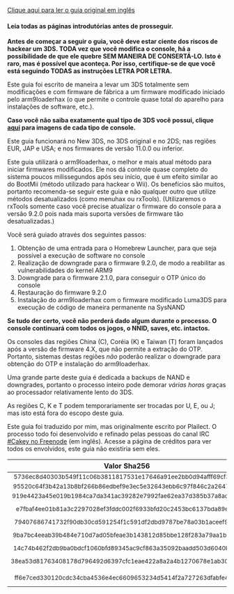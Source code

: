 [Clique aqui para ler o guia original em inglês](https://github.com/Plailect/Guide/wiki)

#### Leia todas as páginas introdutórias antes de prosseguir.

**Antes de começar a seguir o guia, você deve estar ciente dos riscos de hackear um 3DS. TODA vez que você modifica o console, há a possibilidade de que ele quebre SEM MANEIRA DE CONSERTÁ-LO. Isto é raro, mas é possível que aconteça. Por isso, certifique-se de que você está seguindo TODAS as instruções LETRA POR LETRA.**

Este guia foi escrito de maneira a levar um 3DS totalmente sem modificações e com firmware de fábrica a um firmware modificado iniciado pelo arm9loaderhax (o que permite o controle quase total do aparelho para instalações de software, etc.).

**Caso você não saiba exatamente qual tipo de 3DS você possui, clique [aqui](https://github.com/Haagenti/Guide-pt_BR/wiki/Informações-sobre-os-Aparelhos) para imagens de cada tipo de console.**

Este guia funcionará no New 3DS, no 3DS original e no 2DS; nas regiões EUR, JAP e USA; e nos firmwares de versão 11.0.0 ou inferior.

Este guia utilizará o arm9loaderhax, o melhor e mais atual método para iniciar firmwares modificados. Ele nos dá controle quase completo do sistema poucos milissegundos após seu início, que é um efeito similar ao do BootMii (método utilizado para hackear o Wii). Os benefícios são muitos, portanto recomenda-se seguir este guia e não qualquer outro que utilize métodos desatualizados (como menuhax ou rxTools). (Utilizaremos o rxTools somente caso você precise atualizar o firmware do console para a versão 9.2.0 pois nada mais suporta versões de firmware tão desatualizadas.)

Você será guiado através dos seguintes passos:  

1. Obtenção de uma entrada para o Homebrew Launcher, para que seja possível a execução de software no console
2. Realização de downgrade para o firmware 9.2.0, de modo a reabilitar as vulnerabilidades do kernel ARM9
3. Downgrade para o firmware 2.1.0, para conseguir o OTP único do console
4. Restauração do firmware 9.2.0
5. Instalação do arm9loaderhax com o firmware modificado Luma3DS para execução de código de maneira permanente na SysNAND


**Se tudo der certo, você não perderá dado algum durante o processo. O console continuará com todos os jogos, o NNID, saves, etc. intactos.**

Os consoles das regiões China (C), Coréia (K) e Taiwan (T) foram lançados após a versão de firmware 4.X, que não permite a extração do OTP. Portanto, sistemas destas regiões *não* poderão realizar o downgrade para obtenção do OTP e instalação do arm9loaderhax.

Uma grande parte deste guia é dedicada a backups de NAND e downgrades, portanto o processo inteiro pode demorar *várias horas* graças ao processador relativamente lento do 3DS.

As regiões C, K e T podem temporariamente ser trocadas por U, E, ou J; mas isto está fora do escopo deste guia.

Este guia foi traduzido por mim, mas originalmente escrito por Plailect. O processo todo foi desenvolvido e refinado pelas pessoas do canal IRC [#Cakey no Freenode](http://webchat.freenode.net/?channels=%23Cakey) (em inglês). Acesse a página de créditos para ver todos os envolvidos, este guia não existiria sem eles.

Valor Sha256 | Arquivo Zip
:---: | :---:
<sub>5736ec8d40303b549f11c06b3811817531e17646a91ee2bb0d94afff69cf3a4e</sub> | <sub>2.1.0E(Full).zip</sub>
<sub>95520c64f3b42a13b8bf266b86edbef9e3ec5e32643ebb6c97f846c2a2647980</sub> | <sub>2.1.0J(Full).zip</sub>
<sub>919e4423a45e019b1984ca7da341ac39282e7992fae62ea37d385b37a8ac621f</sub> | <sub>2.1.0U(Full).zip</sub>
<sub>e7fbaf4ee01b81a3c2297028ef3fddc002f6933bfd20c2453bc6137bda89e5fd</sub> | <sub>9.2.0-20E(Full)_n3DS.zip</sub>
<sub>79407686741732f90db30cd591254f1c591df2dbd9787be78a03b1aceef9f2fe</sub> | <sub>9.2.0-20E(Full).zip</sub>
<sub>9ba7bc4eeab39b484e710d7ad05bfeae3b143812d85bbe128f283a79aa1ba80b</sub> | <sub>9.2.0-20J(Full)_n3DS.zip</sub>
<sub>14c74b462f2db9ba0bdcf1060bfd89345ac9cf863a35092baadd503d6040b837</sub> | <sub>9.2.0-20J(Full).zip</sub>
<sub>38ea53d81763408178d796492d6397cfc1eae422a8a2a4b1270678e1ab30043c</sub> | <sub>9.2.0-20U(Full)_n3DS.zip</sub>
<sub>ff6e7ced330120cdc34cba4536e4ec6609653234d5414f2a727263dfabfe46a3</sub> | <sub>9.2.0-20U(Full).zip</sub>
